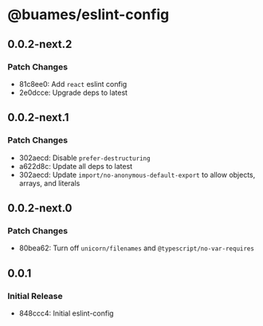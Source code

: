 # @buames/eslint-config

## 0.0.2-next.2

### Patch Changes

- 81c8ee0: Add `react` eslint config
- 2e0dcce: Upgrade deps to latest

## 0.0.2-next.1

### Patch Changes

- 302aecd: Disable `prefer-destructuring`
- a622d8c: Update all deps to latest
- 302aecd: Update `import/no-anonymous-default-export` to allow objects, arrays, and literals

## 0.0.2-next.0

### Patch Changes

- 80bea62: Turn off `unicorn/filenames` and `@typescript/no-var-requires`

## 0.0.1

### Initial Release

- 848ccc4: Initial eslint-config
